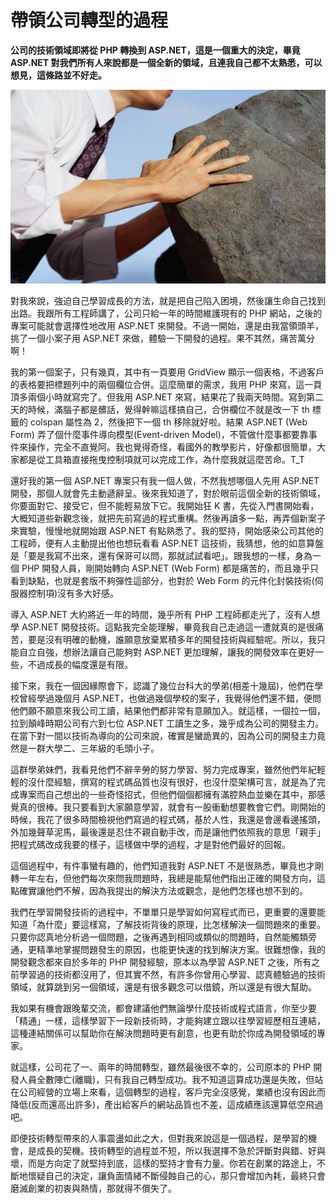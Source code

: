 # 帶領公司轉型的過程

**公司的技術領域即將從 PHP 轉換到 ASP.NET，這是一個重大的決定，畢竟 ASP.NET 對我們所有人來說都是一個全新的領域，且連我自己都不太熟悉，可以想見，這條路並不好走。**

<p align="center"><img src="images/D1C76ACE-F997-0A3C-FC4D-63189938F4EA.jpg@700w_0e_1l.jpg"/></p>

對我來說，強迫自己學習成長的方法，就是把自己陷入困境，然後讓生命自己找到出路。我跟所有工程師講了，公司只給一年的時間維護現有的 PHP 網站，之後的專案可能就會選擇性地改用 ASP.NET 來開發。不過一開始，還是由我當領頭羊，挑了一個小案子用 ASP.NET 來做，體驗一下開發的過程。果不其然，痛苦萬分啊！

我的第一個案子，只有幾頁，其中有一頁要用 GridView 顯示一個表格，不過客戶的表格要把標題列中的兩個欄位合併。這麼簡單的需求，我用 PHP 來寫，這一頁頂多兩個小時就寫完了。但我用 ASP.NET 來寫，結果花了我兩天時間。寫到第二天的時候，滿腦子都是髒話，覺得幹嘛這樣搞自己，合併欄位不就是改一下 th 標籤的 colspan 屬性為 2，然後把下一個 th 移除就好啦。結果 ASP.NET (Web Form) 弄了個什麼事件導向模型(Event-driven Model)，不管做什麼事都要靠事件來操作，完全不直覺阿。我也覺得奇怪，看國外的教學影片，好像都很簡單，大家都是從工具箱直接拖曳控制項就可以完成工作，為什麼我就這麼苦命。T_T

還好我的第一個 ASP.NET 專案只有我一個人做，不然我想哪個人先用 ASP.NET 開發，那個人就會先主動遞辭呈。後來我知道了，對於眼前這個全新的技術領域，你要面對它、接受它，但不能輕易放下它。我開始狂 K 書，先從入門書開始看，大概知道些新觀念後，就把先前寫過的程式重構。然後再讀多一點，再弄個新案子來實驗，慢慢地就開始跟 ASP.NET 有點熟悉了。我的堅持，開始感染公司其他的工程師，便有人主動提出他也想玩看看 ASP.NET 這技術，我猜想，他的如意算盤是「要是我寫不出來，還有保哥可以問，那就試試看吧」。跟我想的一樣，身為一個 PHP 開發人員，剛開始轉向 ASP.NET (Web Form) 都是痛苦的，而且幾乎只看到缺點，也就是套版不夠彈性這部分，也對於 Web Form 的元件化封裝技術(伺服器控制項)沒有多大好感。

導入 ASP.NET 大約將近一年的時間，幾乎所有 PHP 工程師都走光了，沒有人想學 ASP.NET 開發技術。這點我完全能理解，畢竟我自己走過這一遭就真的是很痛苦，要是沒有明確的動機，誰願意放棄累積多年的開發技術與經驗呢。所以，我只能自立自強，想辦法讓自己能夠對 ASP.NET 更加理解，讓我的開發效率在更好一些，不過成長的幅度還是有限。

接下來，我在一個因緣際會下，認識了幾位台科大的學弟(相差十幾屆)，他們在學校曾經學過幾個月 ASP.NET，也做過幾個學校的案子，我覺得他們還不錯，便問他們願不願意來我公司工讀，結果他們都非常有意願加入。就這樣，一個拉一個，拉到顛峰時期公司有六到七位 ASP.NET 工讀生之多，幾乎成為公司的開發主力。在當下對一間以技術為導向的公司來說，確實是蠻詭異的，因為公司的開發主力竟然是一群大學二、三年級的毛頭小子。

這群學弟妹們，我看見他們不辭辛勞的努力學習、努力完成專案，雖然他們年紀輕輕的沒什麼經驗，撰寫的程式碼品質也沒有很好，也沒什麼架構可言，就是為了完成專案而自己想出的一些奇怪招式，但他們個個都擁有滿腔熱血並樂在其中，那感覺真的很棒。我只要看到大家願意學習，就會有一股衝動想要教會它們。剛開始的時候，我花了很多時間檢視他們寫過的程式碼，基於人性，我還是會邊看邊搖頭，外加幾聲草泥馬，最後還是忍住不親自動手改，而是讓他們依照我的意思「親手」把程式碼改成我要的樣子，這樣做中學的過程，才是對他們最好的回報。

這個過程中，有件事蠻有趣的，他們知道我對 ASP.NET 不是很熟悉，畢竟也才剛轉一年左右，但他們每次來問我問題時，我總是能幫他們指出正確的開發方向，這點確實讓他們不解，因為我提出的解決方法或觀念，是他們怎樣也想不到的。

我們在學習開發技術的過程中，不單單只是學習如何寫程式而已，更重要的還要能知道「為什麼」要這樣寫，了解技術背後的原理，比怎樣解決一個問題來的重要。只要你認真地分析過一個問題，之後再遇到相同或類似的問題時，自然能觸類旁通，更精準地掌握問題發生的原因，也能更快速的找到解決方案。很難想像，我的開發觀念都來自於多年的 PHP 開發經驗，原本以為學習 ASP.NET 之後，所有之前學習過的技術都沒用了，但其實不然，有許多你曾用心學習、認真體驗過的技術領域，就算跳到另一個領域，還是有很多觀念可以借鏡，所以還是有很大幫助。

我如果有機會跟晚輩交流，都會建議他們無論學什麼技術或程式語言，你至少要「精通」一樣，這樣學習下一段新技術時，才能夠建立跟以往學習經歷相互連結，這種連結關係可以幫助你在解決問題時更有創意，也更有助於你成為開發領域的專家。

就這樣，公司花了一、兩年的時間轉型，雖然最後很不幸的，公司原本的 PHP 開發人員全數陣亡(離職)，只有我自己轉型成功。我不知道這算成功還是失敗，但站在公司經營的立場上來看，這個轉型的過程，客戶完全沒感覺，業績也沒有因此而降低(反而還高出許多)，產出給客戶的網站品質也不差，這成績應該還算低空飛過吧。

即便技術轉型帶來的人事震盪如此之大，但對我來說這是一個過程，是學習的機會，是成長的契機。技術轉型的過程並不短，所以我選擇不急於評斷對與錯、好與壞，而是方向定了就堅持到底，這樣的堅持才會有力量。你若在創業的路途上，不斷地懷疑自己的決定，讓負面情緒不斷侵蝕自己的心，那只會增加內耗，最終只會磨滅創業的初衷與熱情，那就得不償失了。